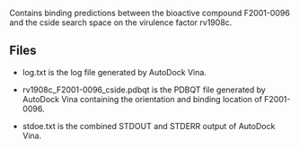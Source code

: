 Contains binding predictions between the bioactive compound F2001-0096 and the cside search space on the virulence factor rv1908c.

## Files

- log.txt is the log file generated by AutoDock Vina.

- rv1908c_F2001-0096_cside.pdbqt is the PDBQT file generated by AutoDock Vina containing the orientation and binding location of F2001-0096.

- stdoe.txt is the combined STDOUT and STDERR output of AutoDock Vina.

